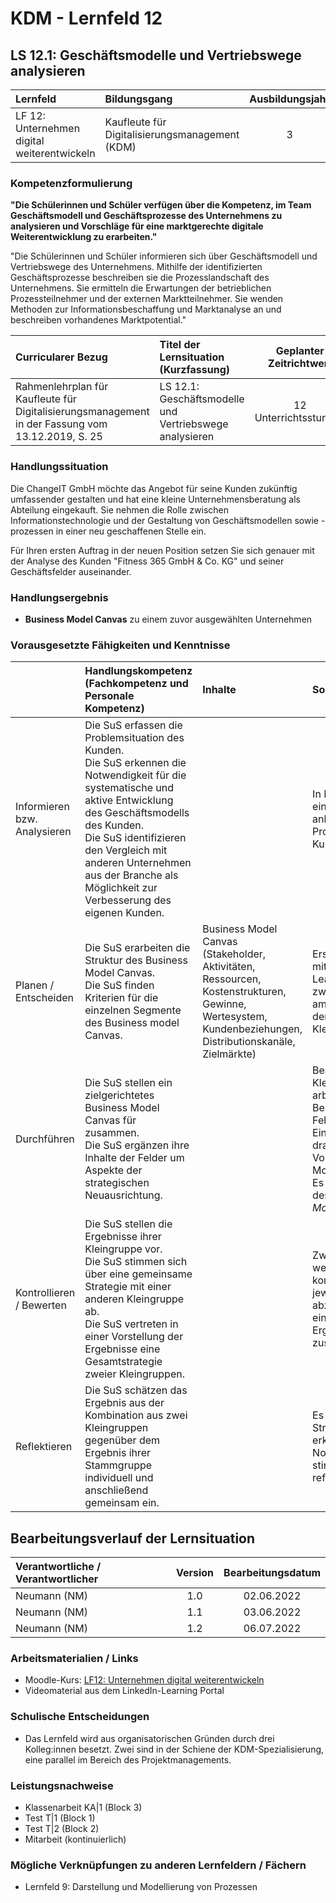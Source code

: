# KDM - Lernfeld 12

## LS 12.1: Geschäftsmodelle und Vertriebswege analysieren

| Lernfeld | Bildungsgang | Ausbildungsjahr |
| :--- | :--- | :---: |
| LF 12:</br>Unternehmen digital weiterentwickeln | Kaufleute für Digitalisierungsmanagement (KDM) | 3 |

### Kompetenzformulierung

**"Die Schülerinnen und Schüler verfügen über die Kompetenz, im Team Geschäftsmodell und Geschäftsprozesse des Unternehmens zu analysieren und Vorschläge für 
eine marktgerechte digitale Weiterentwicklung zu erarbeiten."**

"Die Schülerinnen und Schüler informieren sich über  Geschäftsmodell und Vertriebswege des Unternehmens. Mithilfe der identifizierten Geschäftsprozesse beschreiben sie die Prozesslandschaft des Unternehmens. Sie ermitteln die Erwartungen der betrieblichen Prozessteilnehmer und der externen Marktteilnehmer. Sie wenden Methoden zur Informationsbeschaffung und Marktanalyse an und beschreiben vorhandenes Marktpotential."

| Curricularer Bezug | Titel der Lernsituation (Kurzfassung) | Geplanter Zeitrichtwert |
| :--- | :--- | :---: |
| Rahmenlehrplan für Kaufleute für Digitalisierungsmanagement in der Fassung vom 13.12.2019, S. 25 | LS 12.1: Geschäftsmodelle und Vertriebswege analysieren | 12 Unterrichtsstunden |

### Handlungssituation

Die ChangeIT GmbH möchte das Angebot für seine Kunden zukünftig umfassender gestalten und hat eine kleine Unternehmensberatung als Abteilung eingekauft. Sie nehmen die Rolle zwischen Informationstechnologie und der Gestaltung von Geschäftsmodellen sowie -prozessen in einer neu geschaffenen Stelle ein.

Für Ihren ersten Auftrag in der neuen Position setzen Sie sich genauer mit der Analyse des Kunden "Fitness 365 GmbH & Co. KG" und seiner Geschäftsfelder auseinander. 

### Handlungsergebnis

- **Business Model Canvas** zu einem zuvor ausgewählten Unternehmen

<div style="page-break-after: always;"></div>

### Vorausgesetzte Fähigkeiten und Kenntnisse

| | Handlungskompetenz</br>(Fachkompetenz und Personale Kompetenz) | Inhalte | Sozialform/Methoden |
| :--- | :--- | :--- | :--- |
| Informieren bzw. Analysieren | Die SuS erfassen die Problemsituation des Kunden.<br> Die SuS erkennen die Notwendigkeit für die systematische und aktive Entwicklung des Geschäftsmodells des Kunden.<br>Die SuS identifizieren den Vergleich mit anderen Unternehmen aus der Branche als Möglichkeit zur Verbesserung des eigenen Kunden. | | In Kleingruppen wird eine Problemanalyse anhand einer Projektmappe zum Kunden durchgeführt. |
| Planen / Entscheiden | Die SuS erarbeiten die Struktur des Business Model Canvas.<br>Die SuS finden Kriterien für die einzelnen Segmente des Business model Canvas. | Business Model Canvas (Stakeholder, Aktivitäten, Ressourcen, Kostenstrukturen, Gewinne, Wertesystem, Kundenbeziehungen, Distributionskanäle, Zielmärkte) | Erst in Einzelarbeit mithilfe des LinkedIn-Learning-Kurses, zwischenzeitlich oder am Ende Abstimmung der Erkenntnisse in Kleingruppen. |
| Durchführen | Die SuS stellen ein zielgerichtetes Business Model Canvas für zusammen.<br>Die SuS ergänzen ihre Inhalte der Felder um Aspekte der strategischen Neuausrichtung. | | Bearbeitung in Kleingruppen, ggf. arbeitsteilige Bearbeitung der Felder.<br>Einsatz des Tools draw.io mit passender Vorlage zum Business Model Canvas.<br>Es wird am Beispiel des Branchenriesen *McFit* gearbeitet. |
| Kontrollieren / Bewerten | Die SuS stellen die Ergebnisse ihrer Kleingruppe vor.<br>Die SuS stimmen sich über eine gemeinsame Strategie mit einer anderen Kleingruppe ab.<br>Die SuS vertreten in einer Vorstellung der Ergebnisse eine Gesamtstrategie zweier Kleingruppen. | | Zwei Kleingruppen werden miteinander kombiniert, um die jeweiligen Ergebnisse abzustimmen und in einem gemeinsamen Ergebnis zusammenzuführen. |
| Reflektieren | Die SuS schätzen das Ergebnis aus der Kombination aus zwei Kleingruppen gegenüber dem Ergebnis ihrer Stammgruppe individuell und anschließend gemeinsam ein. | | Es können ggf. Strategiekonflikte erkannt und die Notwendigkeit eines stimmigen Konzeptes reflektiert werden. |

## Bearbeitungsverlauf der Lernsituation

| Verantwortliche / Verantwortlicher | Version | Bearbeitungsdatum |
| :--- | :---: | :---: |
| Neumann (NM) | 1.0 | 02.06.2022 |
| Neumann (NM) | 1.1 | 03.06.2022 |
| Neumann (NM) | 1.2 | 06.07.2022 |

### Arbeitsmaterialien / Links

- Moodle-Kurs: [LF12: Unternehmen digital weiterentwickeln
](https://moodle.mm-bbs.de/moodle/course/view.php?id=2737)
- Videomaterial aus dem LinkedIn-Learning Portal

### Schulische Entscheidungen

- Das Lernfeld wird aus organisatorischen Gründen durch drei Kolleg:innen besetzt. Zwei sind in der Schiene der KDM-Spezialisierung, eine parallel im Bereich des Projektmanagements.

<div style="page-break-after: always;"></div>

### Leistungsnachweise

- Klassenarbeit KA|1 (Block 3)
- Test T|1 (Block 1)
- Test T|2 (Block 2)
- Mitarbeit (kontinuierlich)

### Mögliche Verknüpfungen zu anderen Lernfeldern / Fächern

- Lernfeld 9: Darstellung und Modellierung von Prozessen